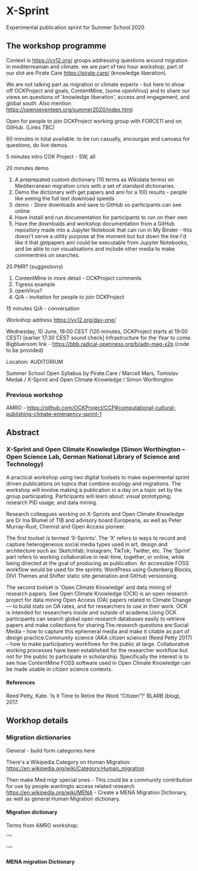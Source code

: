 # X-Sprint
Experimental publication sprint for Summer School 2020

## The workshop programme

Context is https://vv12.org/ groups addressing questions around migration in mediterreanian and climate. we are part of two hour workshop, part of our slot are Pirate Care https://pirate.care/ (knowledge liberation).

We are not talking part as migration or climate experts - but here to show off OCKProject and goals, ContentMine, (some openVirus) and to share our views on questions of 'knowledge liberation', access and engagement, and global south. Also mention https://openseventeen.org/summer2020/index.html

Open for people to join OCKProject working group with FORCE11 and on GitHub. (Links TBC)

60 minutes in total available: to be run casually, encourgae and canvass for questions, do live demos.

5 minutes intro COK Project - SW, all

20 minutes demo

 1. A preprepated custom dictionary (10 terms as Wikidata terms) on Mediterranean migration crisis with a set of standard dictionaries.
 1. Demo the dictionary with get papers and ami for a 100 results - people like seeing the full text download speeds
 1. demo - Store downloads and save to GitHub so participants can see online
 1. Have install and run documentation for participants to run on their own
 1. Have the downloads and workshop documentation from a GitHub repository made into a Jupyter Notebook that can run in My Binder - this doesn't serve a utility purpose at the moment but but down the line I'd like it that getpapers ami could be executable from Jupyter Notebooks, and be able to run visualisations and include other media to make commentries on searches.

20 PMR? (suggestions)

 1. ContentMine in more detail - OCKProject comments
 1. Tigress example
 1. openVirus?
 1. Q/A - invitation for people to join OCKProject

15 minutes Q/A - conversation

Workshop address https://vv12.org/day-one/

Wednesday, 10 June, 18:00 CEST (120 minutes, OCKProject starts at 19:00 CEST) [earlier 17:30 CEST sound check] Infrastructure for the Year to come. Bigblueroom link - https://bbb.radical-openness.org/b/adn-mag-x2p (code to be provided)

Location: AUDITORIUM

Summer School Open Syllabus by Pirate.Care / Marcell Mars, Tomislav Medak / X-Sprint and Open Climate Knowledge / Simon Worthington

### Previous workshop

AMRO - https://github.com/OCKProject/CCP#computational-cultural-publishing-climate-emergency-sprint-1

## Abstract

### X-Sprint and Open Climate Knowledge (Simon Worthington – Open Science Lab, German National Library of Science and Technology)

A practical workshop using two digital toolsets to make experimental sprint driven publications on topics that combine ecology and migrations. The workshop will involve making a publication in a day on a topic set by the group participating. Participants will learn about: visual prototyping; research PID usage; and data mining.

Research colleagues working on X-Sprints and Open Climate Knowledge are Dr Ina Blumel of TIB and advisory board Europeana, as well as Peter Murray-Rust, Chemist and Open Access pioneer.

The first toolset is termed ‘X-Sprints’. The ‘X’ refers to ways to record and capture heterogeneous social media types used in art, design and architecture such as: Sketchfab; Instagram; TikTok; Twitter, etc. The ‘Sprint’ part refers to working collaborative in real-time, together, or online, while being directed at the goal of producing as publication. An accessible FOSS workflow would be used for the sprints: WordPress using Gutenberg Blocks, DIVI Themes and Shifter static site generation and GitHub versionsing.

The second toolset is ‘Open Climate Knowledge’ and data mining of research papers. See Open Climate Knowledge (OCK) is an open research project for data mining Open Access (OA) papers related to Climate Change — to build stats on OA rates, and for researchers to use in their work. OCK is intended for researchers inside and outside of academe.Using OCK participants can search global open research databases easily to retrieve papers and make collections for sharing.The research questions are:Social Media – how to capture this ephemeral media and make it citable as part of design practice.Community science (AKA citizen science) (Reed Petty 2017) – how to make participatory workflows for the public at large. Collaborative working processes have been established for the researcher workflow but not for the public to participate in scholarship. Specifically the interest is to see how ContentMine FOSS software used in Open Climate Knowledge can be made usable in citizen science contexts.

#### References

Reed Petty, Kate. ‘Is It Time to Retire the Word “Citizen”?’ BLARB (blog), 2017.

## Workhop details

### Migration dictionaries

General - build form categories here

There's a Wikipedia Category on Human Migration:
https://en.wikipedia.org/wiki/Category:Human_migration

Then make Med migr special ones - This could be a community contribution for use by people wantingto access related research https://en.wikipedia.org/wiki/MENA - Create a MENA Migration Dictionary, as well as general Human Migration dictionary.

#### Migration dictionary

Terms from AMRO workshop:

''''

<entry term="Desertifcation" name="Desertifcation"/>
<entry term="Global Warming" name="Global Warming"/>
<entry term="Rise of Sea Level" name="Rise of Sea Level"/>
<entry term="Sea Temperature" name="Sea Temperature"/>
<entry term="Carbon Oxide" name="Carbon Oxide"/>
<entry term="Conflict" name="Conflict"/>
<entry term="Central Mediterrean Sea" name="Centreal Mediterrean Sea"/>
<entry term="North Africa" name="North Africa"/>
<entry term="Sahara" name="Sahara"/>
<entry term="Malta" name="Malta"/>
<entry term="Italy" name="Italy"/>
<entry term="Lampedusa" name="Lampedusa"/>

''''

#### MENA migration Dictionary
